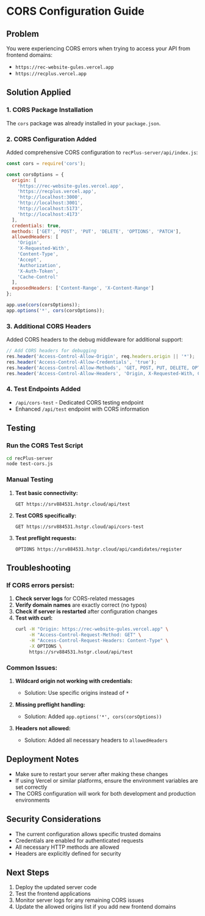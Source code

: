 # CORS Configuration Guide

## Problem
You were experiencing CORS errors when trying to access your API from frontend domains:
- `https://rec-website-gules.vercel.app`
- `https://recplus.vercel.app`

## Solution Applied

### 1. CORS Package Installation
The `cors` package was already installed in your `package.json`.

### 2. CORS Configuration Added
Added comprehensive CORS configuration to `recPlus-server/api/index.js`:

```javascript
const cors = require('cors');

const corsOptions = {
  origin: [
    'https://rec-website-gules.vercel.app',
    'https://recplus.vercel.app',
    'http://localhost:3000',
    'http://localhost:3001',
    'http://localhost:5173',
    'http://localhost:4173'
  ],
  credentials: true,
  methods: ['GET', 'POST', 'PUT', 'DELETE', 'OPTIONS', 'PATCH'],
  allowedHeaders: [
    'Origin',
    'X-Requested-With',
    'Content-Type',
    'Accept',
    'Authorization',
    'X-Auth-Token',
    'Cache-Control'
  ],
  exposedHeaders: ['Content-Range', 'X-Content-Range']
};

app.use(cors(corsOptions));
app.options('*', cors(corsOptions));
```

### 3. Additional CORS Headers
Added CORS headers to the debug middleware for additional support:

```javascript
// Add CORS headers for debugging
res.header('Access-Control-Allow-Origin', req.headers.origin || '*');
res.header('Access-Control-Allow-Credentials', 'true');
res.header('Access-Control-Allow-Methods', 'GET, POST, PUT, DELETE, OPTIONS, PATCH');
res.header('Access-Control-Allow-Headers', 'Origin, X-Requested-With, Content-Type, Accept, Authorization, X-Auth-Token, Cache-Control');
```

### 4. Test Endpoints Added
- `/api/cors-test` - Dedicated CORS testing endpoint
- Enhanced `/api/test` endpoint with CORS information

## Testing

### Run the CORS Test Script
```bash
cd recPlus-server
node test-cors.js
```

### Manual Testing
1. **Test basic connectivity:**
   ```
   GET https://srv884531.hstgr.cloud/api/test
   ```

2. **Test CORS specifically:**
   ```
   GET https://srv884531.hstgr.cloud/api/cors-test
   ```

3. **Test preflight requests:**
   ```
   OPTIONS https://srv884531.hstgr.cloud/api/candidates/register
   ```

## Troubleshooting

### If CORS errors persist:

1. **Check server logs** for CORS-related messages
2. **Verify domain names** are exactly correct (no typos)
3. **Check if server is restarted** after configuration changes
4. **Test with curl:**
   ```bash
   curl -H "Origin: https://rec-website-gules.vercel.app" \
        -H "Access-Control-Request-Method: GET" \
        -H "Access-Control-Request-Headers: Content-Type" \
        -X OPTIONS \
        https://srv884531.hstgr.cloud/api/test
   ```

### Common Issues:

1. **Wildcard origin not working with credentials:**
   - Solution: Use specific origins instead of `*`

2. **Missing preflight handling:**
   - Solution: Added `app.options('*', cors(corsOptions))`

3. **Headers not allowed:**
   - Solution: Added all necessary headers to `allowedHeaders`

## Deployment Notes

- Make sure to restart your server after making these changes
- If using Vercel or similar platforms, ensure the environment variables are set correctly
- The CORS configuration will work for both development and production environments

## Security Considerations

- The current configuration allows specific trusted domains
- Credentials are enabled for authenticated requests
- All necessary HTTP methods are allowed
- Headers are explicitly defined for security

## Next Steps

1. Deploy the updated server code
2. Test the frontend applications
3. Monitor server logs for any remaining CORS issues
4. Update the allowed origins list if you add new frontend domains 